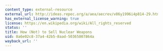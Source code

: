 ```yaml
---
content_type: external-resource
external_url: http://ideas.repec.org/a/aea/aecrev/v86y1996i4p814-29.html
has_external_license_warning: true
license: https://en.wikipedia.org/wiki/All_rights_reserved
status: ''
title: How (Not) to Sell Nuclear Weapons
uid: 8a6e02c8-37a4-42b5-8aad-50365007864a
wayback_url: ''
---
```

